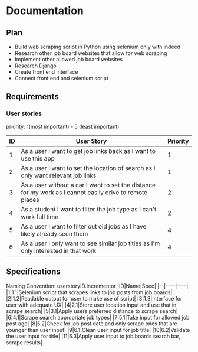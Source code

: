 # Documentation
## Plan
- Build web scraping script in Python using selenium only with indeed
- Research other job board websites that allow for web scraping
- Implement other allowed job board websites
- Research Django
- Create front end interface
- Connect front end and selenium script

## Requirements
### User stories
priority: 1(most important) - 5 (least important)

|ID|User Story|Priority|
|--|----------|--------|
|1|As a user I want to get job links back as I want to use this app| 1|
|2|As a user I want to set the location of search as I only want relevant job links| 1|
|3|As a user without a car I want to set the distance for my work as I cannot easily drive to remote places| 2|
|4|As a student I want to filter the job type as I can't work full time| 2|
|5| As a user I want to filter out old jobs as I have likely already seen them| 4|
|6| As a user I only want to see similar job titles as I'm only interested in that work| 4|

## Specifications

Naming Convention: userstoryID.incrementor
|ID|Name|Spec|
|--|----|----|
|1|1.1|Selenium script that scrapes links to job posts from job boards|
|2|1.2|Readable output for user to make use of script|
|3|1.3|Interface for user with adequate UX|
|4|2.1|Store user location input and use that in scrape search|
|5|3.1|Apply users preferred distance to scrape search|
|6|4.1|Scrape search appropriate job types|
|7|5.1|Take input for allowed job post age|
|8|5.2|Check for job post date and only scrape ones that are younger than user input|
|9|6.1|Clean user input for job title|
|10|6.2|Validate the user input for title|
|11|6.3|Apply user input to job boards search bar, scrape results|
